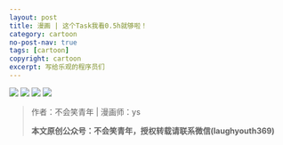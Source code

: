 ```yaml
---
layout: post
title: 漫画 | 这个Task我看0.5h就够啦！
category: cartoon
no-post-nav: true
tags: [cartoon]
copyright: cartoon
excerpt: 写给乐观的程序员们
---
```


![](http://favorites.ren/assets/images/2020/cartoon/task/task01.jpg)
![](http://favorites.ren/assets/images/2020/cartoon/task/task02.jpg)
![](http://favorites.ren/assets/images/2020/cartoon/task/task03.jpg)
![](http://favorites.ren/assets/images/2020/cartoon/task/task04.jpg)

>作者：不会笑青年 | 漫画师：ys
>
>**本文原创公众号：不会笑青年，授权转载请联系微信(laughyouth369)**


